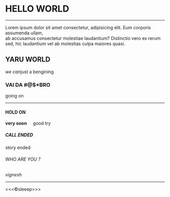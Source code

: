 <!DOCTYPE html>
<html lang="en">
    <head>
        <meta charset="UTF-8">
        <title>page 1</title>
        <link rel="icons" href="csk.png" type="image/png">
        <link rel="stylesheet" href="main.css">
    </head>
    <body>
       <h1>HELLO WORLD</h1>
       <hr>
       <p>Lorem ipsum dolor sit amet consectetur, adipisicing elit. Eum corporis assumenda ullam, <br>ab accusamus consectetur molestiae laudantium? Distinctio vero ex rerum sed, hic laudantium vel ab molestias culpa maiores quasi.</p>
       <h2>YARU WORLD</h2>
       <p><em>we can</em>just a bengining</p>
       <h3>VAI DA #@$*BRO</h3>
       <p>going on</p>
       <hr>
       <h4>HOLD ON</h4>
       <p><strong>very soon</strong>&nbsp;&nbsp;&nbsp;&nbsp;&nbsp;good try</p>
       <h5>CALL ENDED</h5>
       <p>story ended</p>
       <!--to try this-->
       <h6>WHO ARE YOU ?</h6>
       <address>vignesh</address>
       <hr>
       &lt;&lt;&lt;&copy;sleeep&gt;&gt;&gt;
    </body>
</html>
